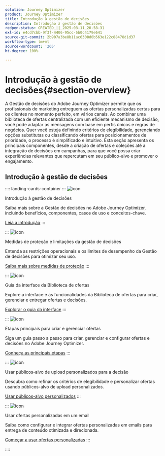 ```yaml
---
solution: Journey Optimizer
product: Journey Optimizer
title: Introdução à gestão de decisões
description: Introdução à gestão de decisões
redpen-status: CREATED_||_2025-08-11_20-58-31
exl-id: e4cd7cbb-9f3f-4406-95cc-6b0c4179e641
source-git-commit: 2b907a3be8b11ac6308d0b563e122c88478d1d37
workflow-type: tm+mt
source-wordcount: '265'
ht-degree: 100%

---
```


# Introdução à gestão de decisões{#section-overview}

A Gestão de decisões do Adobe Journey Optimizer permite que os profissionais de marketing entreguem as ofertas personalizadas certas para os clientes no momento perfeito, em vários canais. Ao combinar uma biblioteca de ofertas centralizada com um eficiente mecanismo de decisão, você pode adaptar as mensagens com base em perfis únicos e regras de negócios. Quer você esteja definindo critérios de elegibilidade, gerenciando opções substitutas ou classificando ofertas para posicionamentos de prioridade, o processo é simplificado e intuitivo. Esta seção apresenta os principais componentes, desde a criação de ofertas e coleções até a integração de decisões em campanhas, para que você possa criar experiências relevantes que repercutam em seu público-alvo e promover o engajamento.

## Introdução à gestão de decisões

:::: landing-cards-container
:::
![icon](https://cdn.experienceleague.adobe.com/icons/book.svg)

Introdução à gestão de decisões

Saiba mais sobre a Gestão de decisões no Adobe Journey Optimizer, incluindo benefícios, componentes, casos de uso e conceitos-chave.

[Leia a introdução](../using/offers/get-started/starting-offer-decisioning.md)
:::

:::
![icon](https://cdn.experienceleague.adobe.com/icons/shield-halved.svg)

Medidas de proteção e limitações da gestão de decisões

Entenda as restrições operacionais e os limites de desempenho da Gestão de decisões para otimizar seu uso.

[Saiba mais sobre medidas de proteção](../using/offers/decision-management-guardrails.md)
:::

:::
![icon](https://cdn.experienceleague.adobe.com/icons/gear.svg)

Guia da interface da Biblioteca de ofertas

Explore a interface e as funcionalidades da Biblioteca de ofertas para criar, gerenciar e entregar ofertas e decisões.

[Explorar o guia da interface](../using/offers/get-started/user-interface.md)
:::

:::
![icon](https://cdn.experienceleague.adobe.com/icons/list-check.svg)

Etapas principais para criar e gerenciar ofertas

Siga um guia passo a passo para criar, gerenciar e configurar ofertas e decisões no Adobe Journey Optimizer.

[Conheça as principais etapas](../using/offers/offer-library/key-steps.md)
:::

:::
![icon](https://cdn.experienceleague.adobe.com/icons/bullseye.svg)

Usar públicos-alvo de upload personalizados para a decisão

Descubra como refinar os critérios de elegibilidade e personalizar ofertas usando públicos-alvo de upload personalizados.

[Usar públicos-alvo personalizados](../using/offers/custom-upload-decisioning.md)
:::

:::
![icon](https://cdn.experienceleague.adobe.com/icons/circle-play.svg)

Usar ofertas personalizadas em um email

Saiba como configurar e integrar ofertas personalizadas em emails para entrega de conteúdo otimizada e direcionada.

[Começar a usar ofertas personalizadas](../using/offers/offers-e2e.md)
:::

::::
